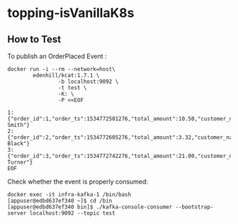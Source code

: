 # topping-isVanillaK8s

## How to Test

To publish an OrderPlaced Event :
```
docker run -i --rm --network=host\
        edenhill/kcat:1.7.1 \
                -b localhost:9092 \
                -t test \
                -K: \
                -P <<EOF

1:{"order_id":1,"order_ts":1534772501276,"total_amount":10.50,"customer_name":"Bob Smith"}
2:{"order_id":2,"order_ts":1534772605276,"total_amount":3.32,"customer_name":"Sarah Black"}
3:{"order_id":3,"order_ts":1534772742276,"total_amount":21.00,"customer_name":"Emma Turner"}
EOF
```

Check whether the event is properly consumed:
```
docker exec -it infra-kafka-1 /bin/bash
[appuser@edbd637ef340 ~]$ cd /bin
[appuser@edbd637ef340 bin]$ ./kafka-console-consumer --bootstrap-server localhost:9092 --topic test
```